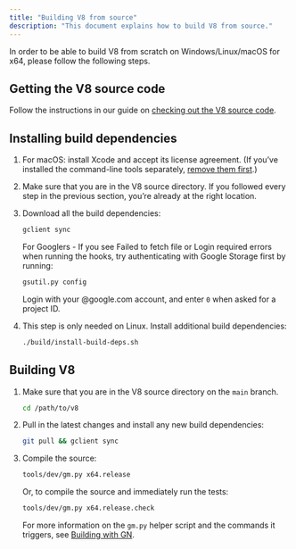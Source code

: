 ```yaml
---
title: "Building V8 from source"
description: "This document explains how to build V8 from source."
---
```

In order to be able to build V8 from scratch on Windows/Linux/macOS for x64, please follow the following steps.

## Getting the V8 source code

Follow the instructions in our guide on [checking out the V8 source code](/docs/source-code).

## Installing build dependencies

1. For macOS: install Xcode and accept its license agreement. (If you’ve installed the command-line tools separately, [remove them first](https://bugs.chromium.org/p/chromium/issues/detail?id=729990#c1).)

1. Make sure that you are in the V8 source directory. If you followed every step in the previous section, you’re already at the right location.

1. Download all the build dependencies:

   ```bash
   gclient sync
   ```

   For Googlers - If you see Failed to fetch file or Login required errors when running the hooks, try authenticating with Google Storage first by running:

   ```bash
   gsutil.py config
   ```

   Login with your @google.com account, and enter `0` when asked for a project ID.

1. This step is only needed on Linux. Install additional build dependencies:

    ```bash
    ./build/install-build-deps.sh
    ```

## Building V8

1. Make sure that you are in the V8 source directory on the `main` branch.

    ```bash
    cd /path/to/v8
    ```

1. Pull in the latest changes and install any new build dependencies:

    ```bash
    git pull && gclient sync
    ```

1. Compile the source:

    ```bash
    tools/dev/gm.py x64.release
    ```

    Or, to compile the source and immediately run the tests:

    ```bash
    tools/dev/gm.py x64.release.check
    ```

    For more information on the `gm.py` helper script and the commands it triggers, see [Building with GN](/docs/build-gn).
